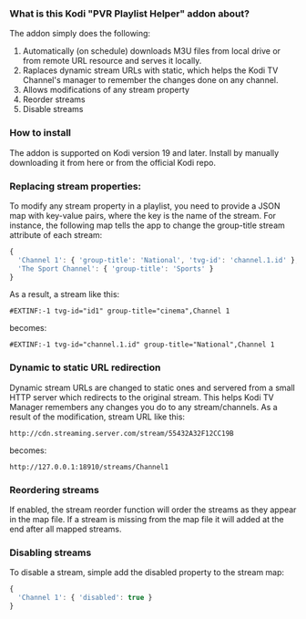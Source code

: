 ### What is this Kodi "PVR Playlist Helper" addon about? 

The addon simply does the following:
1. Automatically (on schedule) downloads M3U files from local drive or from remote URL resource and serves it locally.
2. Raplaces dynamic stream URLs with static, which helps the Kodi TV Channel's manager to remember the changes done on any channel. 
3. Allows modifications of any stream property
4. Reorder streams
5. Disable streams 

### How to install

The addon is supported on Kodi version 19 and later. Install by manually downloading it from here or from the official Kodi repo.

### Replacing stream properties:

To modify any stream property in a playlist, you need to provide a JSON map with key-value pairs, where the key is the name of the stream.
For instance, the following map tells the app to change the group-title stream attribute of each stream:

```javascript
{
  'Channel 1': { 'group-title': 'National', 'tvg-id': 'channel.1.id' },
  'The Sport Channel': { 'group-title': 'Sports' }
}
```

As a result, a stream like this:

`#EXTINF:-1 tvg-id="id1" group-title="cinema",Channel 1`

becomes:

`#EXTINF:-1 tvg-id="channel.1.id" group-title="National",Channel 1`

### Dynamic to static URL redirection

Dynamic stream URLs are changed to static ones and servered from a small HTTP server which redirects to the original stream. 
This helps Kodi TV Manager remembers any changes you do to any stream/channels. 
As a result of the modification, stream URL like this:

`http://cdn.streaming.server.com/stream/55432A32F12CC19B`

becomes:

`http://127.0.0.1:18910/streams/Channel1` 

### Reordering streams

If enabled, the stream reorder function will order the streams as they appear in the map file. If a stream is missing from the map file it will added at the end after all mapped streams. 

### Disabling streams

To disable a stream, simple add the disabled property to the stream map:

```javascript
{
  'Channel 1': { 'disabled': true }
}
```
